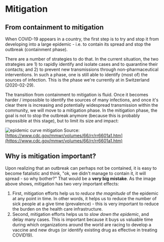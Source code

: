 # Mitigation

## From containment to mitigation
 When COVID-19 appears in a country, the first step is to try and stop it from developing into a large epidemic - i.e. to contain its spread and stop the outbreak (containment phase).

 There are a number of strategies to do that. In the current situation, the two strategies are 1) to rapidly identify and isolate cases and to quarantine their contacts; and 2) to prevent new transmissions through non-pharmaceutical interventions. In such a phase, one is still able to identify (most of) the sources of infection. This is the phase we're currently at in Switzerland (2020-02-29).

 The transition from containment to mitigation is fluid. Once it becomes harder / impossible to identify the sources of many infections, and once it's clear there is increasing and potentially widespread transmission within the community, we will move to a mitigation phase. In the mitigation phase, the goal is not to stop the outbreak anymore (because this is probably impossible at this stage), but to limit its size and impact:

 ![epidemic curve mitigation](/info/images/epidemic_curve_mitigation.png)
 Source: [https://www.cdc.gov/mmwr/volumes/66/rr/rr6601a1.htm](https://www.cdc.gov/mmwr/volumes/66/rr/rr6601a1.htm)

## Why is mitigation important?
 Upon realizing that an outbreak can perhaps not be contained, it is easy to become fatalistic and think, "ok, we didn't manage to contain it, it will spread - so why bother?" That would be a **very big mistake**. As the image above shows, mitigation has two very important effects:
 1. First, mitigation efforts help us to _reduce the magnitude_ of the epidemic at any point in time. In other words, it helps us to reduce the number of sick people at a give time (prevalence) - this is very important to reduce the burden on the health care infrastructure.
 2. Second, mitigation efforts helps us to _slow down the epidemic_, and delay many cases. This is important because it buys us valuable time during which organizations around the world are racing to develop a vaccine and new drugs (or identify existing drug as effective in treating COVID19).

